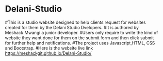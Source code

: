 # Delani-Studio
 #This is a studio website designed to help clients request for websites created for them by the Delani Studio Dvelopers.
#It is authored by Meshack Mwangi a junior developer.
#Users only require to write the kind of website they want done for them on the submit form and then click submit for further help and notifications.
#The project uses Javascript,HTML, CSS and Bootstrap.
#Here is the website live link https://meshackgit.github.io/Delani-Studio/
